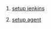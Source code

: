 1. [setup jenkins](https://www.jenkins.io/doc/book/installing/docker/)

2. [setup agent](https://docs.cloudbees.com/docs/cloudbees-ci-kb/latest/client-and-managed-masters/how-to-connect-to-remote-ssh-agents)
